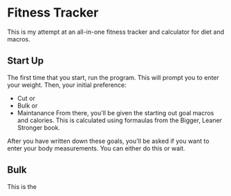 # Fitness Tracker

This is my attempt at an all-in-one fitness tracker and calculator for diet and macros.

## Start Up

The first time that you start, run the program. This will prompt you to enter your weight. Then, your initial preference:

- Cut
    or
- Bulk
    or
- Maintanance
From there, you'll be given the starting out goal macros and calories. This is calculated using formaulas from the Bigger, Leaner Stronger book.

After you have written down these goals, you'll be asked if you want to enter your body measurements. You can either do this or wait.

## Bulk

This is the
